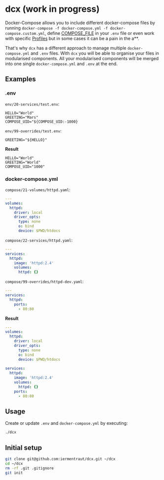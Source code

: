 # dcx (work in progress)

Docker-Compose allows you to include different docker-compose files by running `docker-compose -f docker-compose.yml -f docker-compose.custom.yml`, define [COMPOSE_FILE](https://docs.docker.com/compose/reference/envvars/#compose_file) in your `.env` file or even work with specific [Profiles](https://docs.docker.com/compose/profiles/) but in some cases it can be a pain in the a**. 

That's why `dcx` has a different approach to manage multiple `docker-compose.yml` and `.env` files. With `dcx` you will be able to organise your files in modularised components. All your modularised components will be merged into one single `docker-compose.yml` and `.env` at the end.

## Examples

### .env

`env/20-services/test.env`:

```env
HELLO="World"
GREETING="Mars"
COMPOSE_UID="${COMPOSE_UID:-1000}
```

`env/99-overrides/test.env`:

```env
GREETING="${HELLO}"
```

**Result**

```env
HELLO="World"
GREETING="World"
COMPOSE_UID="1000"
```

### docker-compose.yml

`compose/21-volumes/httpd.yaml`:

```yaml
---
volumes:
  httpd:
    driver: local
    driver_opts:
      type: none
      o: bind
      device: $PWD/htdocs
```

`compose/22-services/httpd.yaml`:

```yaml
---
services:
  httpd:
    image: 'httpd:2.4'
    volumes:
      httpd: {}
```

`compose/99-overrides/httpd-dev.yaml`:

```yaml
---
services:
  httpd:
    ports:
      - 80:80
```

**Result**

```yaml
---
volumes:
  httpd:
    driver: local
    driver_opts:
      type: none
      o: bind
      device: $PWD/htdocs
      
services:
  httpd:
    image: 'httpd:2.4'
    volumes:
      httpd: {}
    ports:
      - 80:80
```

## Usage
Create or update `.env` and `docker-compose.yml` by executing:

```bash
./dcx
```

## Initial setup

```bash
git clone git@github.com:iermentraut/dcx.git ~/dcx
cd ~/dcx
rm -rf .git .gitignore
git init
```
